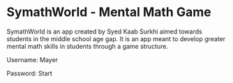 # SymathWorld - Mental Math Game

SymathWorld is an app created by Syed Kaab Surkhi aimed towards students in the middle school age gap. It is an app meant to develop greater mental math skills in students through a game structure.

Username: Mayer

Password: Start
